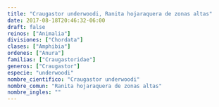 ```yaml
---
title: "Craugastor underwoodi, Ranita hojaraquera de zonas altas"
date: 2017-08-18T20:46:32-06:00
draft: false
reinos: ["Animalia"]
divisiones: ["Chordata"]
clases: ["Amphibia"]
ordenes: ["Anura"]
familias: ["Craugastoridae"]
generos: ["Craugastor"]
especie: "underwoodi"
nombre_cientifico: "Craugastor underwoodi"
nombre_comun: "Ranita hojaraquera de zonas altas"
nombre_ingles: ""
---
```


